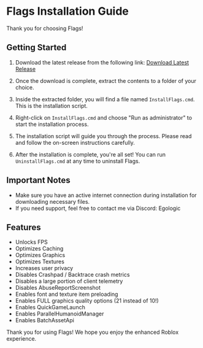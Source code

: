 # Flags Installation Guide

Thank you for choosing Flags!

## Getting Started

1. Download the latest release from the following link:
   [Download Latest Release](https://github.com/Exodo0/Unlocker-Roblox/releases/tag/Releases)

2. Once the download is complete, extract the contents to a folder of your choice.

3. Inside the extracted folder, you will find a file named `InstallFlags.cmd`. This is the installation script.

4. Right-click on `InstallFlags.cmd` and choose "Run as administrator" to start the installation process.

5. The installation script will guide you through the process. Please read and follow the on-screen instructions carefully.

6. After the installation is complete, you're all set! You can run `UninstallFlags.cmd` at any time to uninstall Flags.

## Important Notes

- Make sure you have an active internet connection during installation for downloading necessary files.
- If you need support, feel free to contact me via Discord: Egologic

## Features

- Unlocks FPS
- Optimizes Caching
- Optimizes Graphics
- Optimizes Textures
- Increases user privacy
- Disables Crashpad / Backtrace crash metrics
- Disables a large portion of client telemetry
- Disables AbuseReportScreenshot
- Enables font and texture item preloading
- Enables FULL graphics quality options (21 instead of 10!)
- Enables QuickGameLaunch
- Enables ParallelHumanoidManager
- Enables BatchAssetApi

Thank you for using Flags! We hope you enjoy the enhanced Roblox experience.
